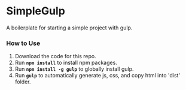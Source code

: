 # SimpleGulp
A boilerplate for starting a simple project with gulp.

### How to Use

1. Download the code for this repo.
2. Run **`npm install`** to install npm packages.
3. Run **`npm install -g gulp`** to globally install gulp.
4. Run **`gulp`** to automatically generate js, css, and copy html into 'dist' folder.
